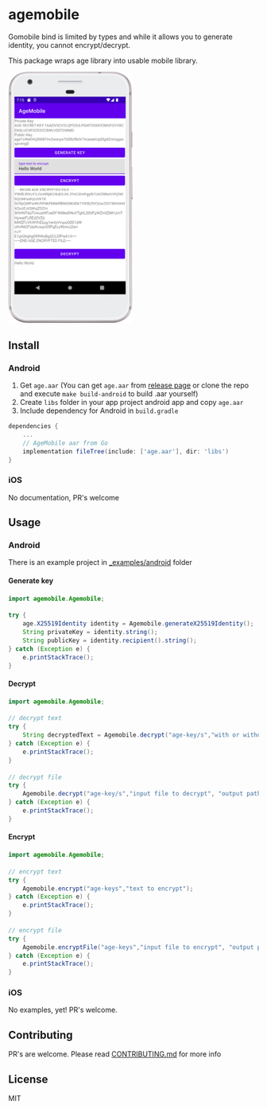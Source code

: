 # agemobile

Gomobile bind is limited by types and while it allows you to generate identity, you cannot encrypt/decrypt.

This package wraps age library into usable mobile library.

<img src="./misc/android_screenshot.png" width="250">

## Install

### Android

1. Get `age.aar` (You can get `age.aar` from [release page](https://github.com/MarinX/agemobile/releases) or clone the repo and execute `make build-android` to build .aar yourself)
2. Create `libs` folder in your app project android app and copy `age.aar`
3. Include dependency for Android in `build.gradle`

```gradle
dependencies {
    ...
    // AgeMobile aar from Go
    implementation fileTree(include: ['age.aar'], dir: 'libs')
}
```

### iOS

No documentation, PR's welcome

## Usage

### Android

There is an example project in [\_examples/android](./_examples/android/AgeMobile) folder

#### Generate key

```java
import agemobile.Agemobile;

try {
    age.X25519Identity identity = Agemobile.generateX25519Identity();
    String privateKey = identity.string();
    String publicKey = identity.recipient().string();
} catch (Exception e) {
    e.printStackTrace();
}
```

#### Decrypt

```java
import agemobile.Agemobile;

// decrypt text
try {
    String decryptedText = Agemobile.decrypt("age-key/s","with or without armor encrypted text");
} catch (Exception e) {
    e.printStackTrace();
}

// decrypt file
try {
    Agemobile.decrypt("age-key/s","input file to decrypt", "output path where to write decrypted file");
} catch (Exception e) {
    e.printStackTrace();
}
```

#### Encrypt

```java
import agemobile.Agemobile;

// encrypt text
try {
    Agemobile.encrypt("age-keys","text to encrypt");
} catch (Exception e) {
    e.printStackTrace();
}

// encrypt file
try {
    Agemobile.encryptFile("age-keys","input file to encrypt", "output path where to write encrypted file");
} catch (Exception e) {
    e.printStackTrace();
}
```

### iOS

No examples, yet! PR's welcome.

## Contributing

PR's are welcome. Please read [CONTRIBUTING.md](https://github.com/MarinX/agemobile/blob/master/CONTRIBUTING.md) for more info

## License

MIT
